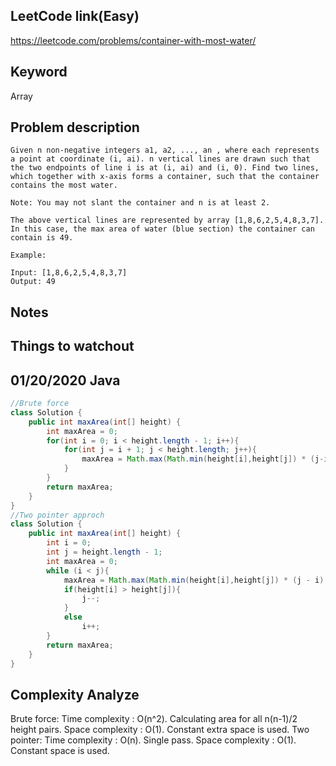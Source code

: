 ## LeetCode link(Easy)
https://leetcode.com/problems/container-with-most-water/

## Keyword
Array

## Problem description
```
Given n non-negative integers a1, a2, ..., an , where each represents a point at coordinate (i, ai). n vertical lines are drawn such that the two endpoints of line i is at (i, ai) and (i, 0). Find two lines, which together with x-axis forms a container, such that the container contains the most water.

Note: You may not slant the container and n is at least 2.

The above vertical lines are represented by array [1,8,6,2,5,4,8,3,7]. In this case, the max area of water (blue section) the container can contain is 49.

Example:

Input: [1,8,6,2,5,4,8,3,7]
Output: 49

```



## Notes


## Things to watchout

## 01/20/2020 Java

```java
//Brute force
class Solution {
    public int maxArea(int[] height) {
        int maxArea = 0; 
        for(int i = 0; i < height.length - 1; i++){
            for(int j = i + 1; j < height.length; j++){
                maxArea = Math.max(Math.min(height[i],height[j]) * (j-i), maxArea);
            }
        }
        return maxArea;
    }
}
//Two pointer approch
class Solution {
    public int maxArea(int[] height) {
        int i = 0;
        int j = height.length - 1;
        int maxArea = 0;
        while (i < j){
            maxArea = Math.max(Math.min(height[i],height[j]) * (j - i),maxArea);
            if(height[i] > height[j]){
                j--;
            }
            else
                i++;
        }
        return maxArea;
    }
}


```
## Complexity Analyze
Brute force:
Time complexity : O(n^2). Calculating area for all n(n-1)/2 height pairs.
Space complexity : O(1). Constant extra space is used.
Two pointer:
Time complexity : O(n). Single pass.
Space complexity : O(1). Constant space is used.
